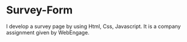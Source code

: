 # Survey-Form
I develop a survey page by using Html, Css, Javascript. It is a company assignment given by WebEngage.
